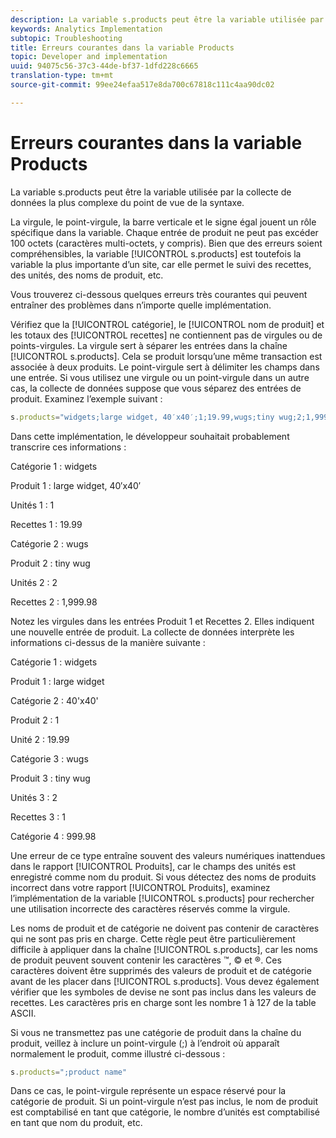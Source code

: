 ```yaml
---
description: La variable s.products peut être la variable utilisée par la collecte de données la plus complexe du point de vue de la syntaxe.
keywords: Analytics Implementation
subtopic: Troubleshooting
title: Erreurs courantes dans la variable Products
topic: Developer and implementation
uuid: 94075c56-37c3-44de-bf37-1dfd228c6665
translation-type: tm+mt
source-git-commit: 99ee24efaa517e8da700c67818c111c4aa90dc02

---
```



# Erreurs courantes dans la variable Products

La variable s.products peut être la variable utilisée par la collecte de données la plus complexe du point de vue de la syntaxe.

La virgule, le point-virgule, la barre verticale et le signe égal jouent un rôle spécifique dans la variable. Chaque entrée de produit ne peut pas excéder 100 octets (caractères multi-octets, y compris). Bien que des erreurs soient compréhensibles, la variable [!UICONTROL s.products] est toutefois la variable la plus importante d’un site, car elle permet le suivi des recettes, des unités, des noms de produit, etc.

Vous trouverez ci-dessous quelques erreurs très courantes qui peuvent entraîner des problèmes dans n’importe quelle implémentation.

Vérifiez que la [!UICONTROL catégorie], le [!UICONTROL nom de produit] et les totaux des [!UICONTROL recettes] ne contiennent pas de virgules ou de points-virgules. La virgule sert à séparer les entrées dans la chaîne [!UICONTROL s.products]. Cela se produit lorsqu’une même transaction est associée à deux produits. Le point-virgule sert à délimiter les champs dans une entrée. Si vous utilisez une virgule ou un point-virgule dans un autre cas, la collecte de données suppose que vous séparez des entrées de produit. Examinez l’exemple suivant :

```js
s.products="widgets;large widget, 40′x40′;1;19.99,wugs;tiny wug;2;1,999.98";
```

Dans cette implémentation, le développeur souhaitait probablement transcrire ces informations :

Catégorie 1 : widgets

Produit 1 : large widget, 40′x40′

Unités 1 : 1

Recettes 1 : 19.99

Catégorie 2 : wugs

Produit 2 : tiny wug

Unités 2 : 2

Recettes 2 : 1,999.98

Notez les virgules dans les entrées Produit 1 et Recettes 2. Elles indiquent une nouvelle entrée de produit. La collecte de données interprète les informations ci-dessus de la manière suivante :

Catégorie 1 : widgets

Produit 1 : large widget

Catégorie 2 : 40'x40'

Produit 2 : 1

Unité 2 : 19.99

Catégorie 3 : wugs

Produit 3 : tiny wug

Unités 3 : 2

Recettes 3 : 1

Catégorie 4 : 999.98

Une erreur de ce type entraîne souvent des valeurs numériques inattendues dans le rapport [!UICONTROL Produits], car le champs des unités est enregistré comme nom du produit. Si vous détectez des noms de produits incorrect dans votre rapport [!UICONTROL Produits], examinez l’implémentation de la variable [!UICONTROL s.products] pour rechercher une utilisation incorrecte des caractères réservés comme la virgule.

Les noms de produit et de catégorie ne doivent pas contenir de caractères qui ne sont pas pris en charge. Cette règle peut être particulièrement difficile à appliquer dans la chaîne [!UICONTROL s.products], car les noms de produit peuvent souvent contenir les caractères ™, © et ®. Ces caractères doivent être supprimés des valeurs de produit et de catégorie avant de les placer dans [!UICONTROL s.products]. Vous devez également vérifier que les symboles de devise ne sont pas inclus dans les valeurs de recettes. Les caractères pris en charge sont les nombre 1 à 127 de la table ASCII.

Si vous ne transmettez pas une catégorie de produit dans la chaîne du produit, veillez à inclure un point-virgule (;) à l’endroit où apparaît normalement le produit, comme illustré ci-dessous :

```js
s.products=";product name"
```

Dans ce cas, le point-virgule représente un espace réservé pour la catégorie de produit. Si un point-virgule n’est pas inclus, le nom de produit est comptabilisé en tant que catégorie, le nombre d’unités est comptabilisé en tant que nom du produit, etc.
